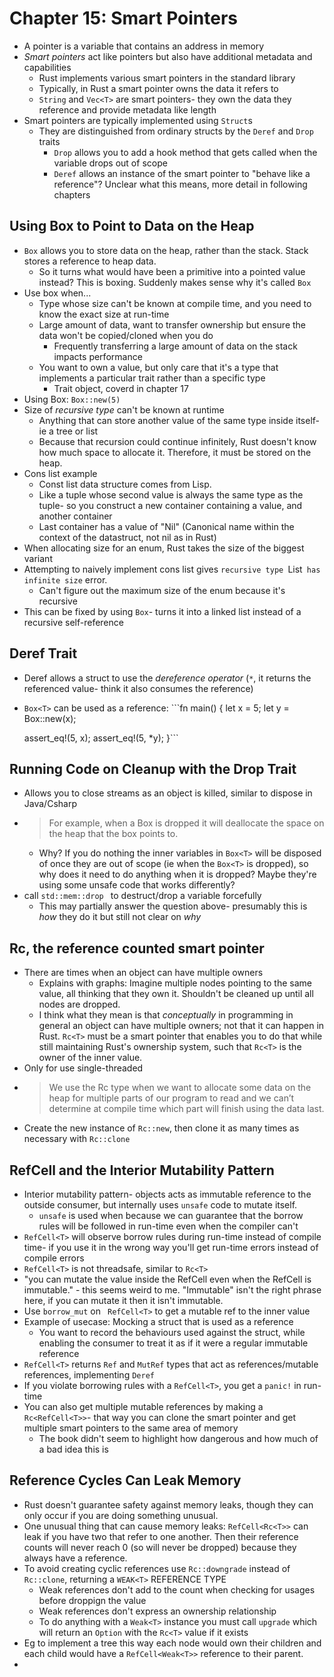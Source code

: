 # Chapter 15: Smart Pointers

* A pointer is a variable that contains an address in memory
* _Smart pointers_ act like pointers but also have additional metadata and capabilities
  * Rust implements various smart pointers in the standard library
  * Typically, in Rust a smart pointer owns the data it refers to
  * `String` and `Vec<T>` are smart pointers- they own the data they reference and provide metadata like length
* Smart pointers are typically implemented using `Struct`s
  * They are distinguished from ordinary structs by the `Deref` and `Drop` traits
    * `Drop` allows you to add a hook method that gets called when the variable drops out of scope
    * `Deref` allows an instance of the smart pointer to "behave like a reference"? Unclear what this means, more detail in following chapters

## Using Box<T> to Point to Data on the Heap

* `Box` allows you to store data on the heap, rather than the stack. Stack stores a reference to heap data.
  * So it turns what would have been a primitive into a pointed value instead? This is boxing. Suddenly makes sense why it's called `Box`
* Use box when...
  * Type whose size can't be known at compile time, and you need to know the exact size at run-time
  * Large amount of data, want to transfer ownership but ensure the data won't be copied/cloned when you do
    * Frequently transferring a large amount of data on the stack impacts performance
  * You want to own a value, but only care that it's a type that implements a particular trait rather than a specific type
    * Trait object, coverd in chapter 17
* Using Box: `Box::new(5)`
* Size of  _recursive type_ can't be known at runtime
  * Anything that can store another value of the same type inside itself- ie a tree or list
  * Because that recursion could continue infinitely, Rust doesn't know how much space to allocate it. Therefore, it must be stored on the heap.
* Cons list example
  * Const list data structure comes from Lisp.
  * Like a tuple whose second value is always the same type as the tuple- so you construct a new container containing a value, and another container
  * Last container has a value of "Nil" (Canonical name within the context of the datastruct, not nil as in Rust)
* When allocating size for an enum, Rust takes the size of the biggest variant
* Attempting to naively implement cons list gives `recursive type `List` has infinite size` error.
  * Can't figure out the maximum size of the enum because it's recursive
* This can be fixed by using `Box`- turns it into a linked list instead of a recursive self-reference

## Deref Trait

* Deref allows a struct to use the _dereference operator_ (`*`, it returns the referenced value- think it also consumes the reference) 
* `Box<T>` can be used as a reference: ```fn main() {
    let x = 5;
    let y = Box::new(x);

    assert_eq!(5, x);
    assert_eq!(5, *y);
}```

## Running Code on Cleanup with the Drop Trait

* Allows you to close streams as an object is killed, similar to dispose in Java/Csharp
* > For example, when a Box<T> is dropped it will deallocate the space on the heap that the box points to.
  * Why? If you do nothing the inner variables in `Box<T>` will be disposed of once they are out of scope (ie when the `Box<T>` is dropped), so why does it need to do anything when it is dropped? Maybe they're using some unsafe code that works differently?
* call `std::mem::drop ` to destruct/drop a variable forcefully
  * This may partially answer the question above- presumably this is _how_ they do it but still not clear on _why_

## Rc<T>, the reference counted smart pointer

* There are times when an object can have multiple owners
  * Explains with graphs: Imagine multiple nodes pointing to the same value, all thinking that they own it. Shouldn't be cleaned up until all nodes are dropped.
  * I think what they mean is that _conceptually_ in programming in general an object can have multiple owners; not that it can happen in Rust. `Rc<T>` must be a smart pointer that enables you to do that while still maintaining Rust's ownership system, such that `Rc<T>` is the owner of the inner value.
* Only for use single-threaded
* > We use the Rc<T> type when we want to allocate some data on the heap for multiple parts of our program to read and we can’t determine at compile time which part will finish using the data last.
* Create the new instance of `Rc::new`, then clone it as many times as necessary with `Rc::clone`


## RefCell<T> and the Interior Mutability Pattern

* Interior mutability pattern- objects acts as immutable reference to the outside consumer, but internally uses `unsafe` code to mutate itself.
  * `unsafe` is used when because we can guarantee that the borrow rules will be followed in run-time even when the compiler can't
* `RefCell<T>` will observe borrow rules during run-time instead of compile time- if you use it in the wrong way you'll get run-time errors instead of compile errors
* `RefCell<T>` is not threadsafe, similar to `Rc<T>`
* "you can mutate the value inside the RefCell<T> even when the RefCell<T> is immutable." - this seems weird to me. "Immutable" isn't the right phrase here, if you can mutate it then it isn't immutable.
* Use `borrow_mut` on ` RefCell<T>` to get a mutable ref to the inner value
* Example of usecase: Mocking a struct that is used as a reference
  * You want to record the behaviours used against the struct, while enabling the consumer to treat it as if it were a regular immutable reference
* `RefCell<T>` returns `Ref` and `MutRef` types that act as references/mutable references, implementing `Deref`
* If you violate borrowing rules with a `RefCell<T>`, you get a `panic!` in run-time
* You can also get multiple mutable references by making a `Rc<RefCell<T>>`- that way you can clone the smart pointer and get multiple smart pointers to the same area of memory
  * The book didn't seem to highlight how dangerous and how much of a bad idea this is

## Reference Cycles Can Leak Memory

* Rust doesn't guarantee safety against memory leaks, though they can only occur if you are doing something unusual.
* One unusual thing that can cause memory leaks: `RefCell<Rc<T>>` can leak if you have two that refer to one another. Then their reference counts will never reach 0 (so will never be dropped) because they always have a reference.
* To avoid creating cyclic references use `Rc::downgrade` instead of `Rc::clone`, returning a `WEAK<T>` REFERENCE TYPE
  * Weak references don't add to the count when checking for usages before droppign the value
  * Weak references don't express an ownership relationship
  * To do anything with a `Weak<T>` instance you must call `upgrade` which will return an `Option` with the `Rc<T>` value if it exists
* Eg to implement a tree this way each node would own their children and each child would have a `RefCell<Weak<T>>` reference to their parent.
* 
